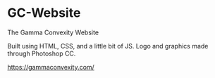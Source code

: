 # GC-Website
The Gamma Convexity Website

Built using HTML, CSS, and a little bit of JS. Logo and graphics made through Photoshop CC.

https://gammaconvexity.com/

